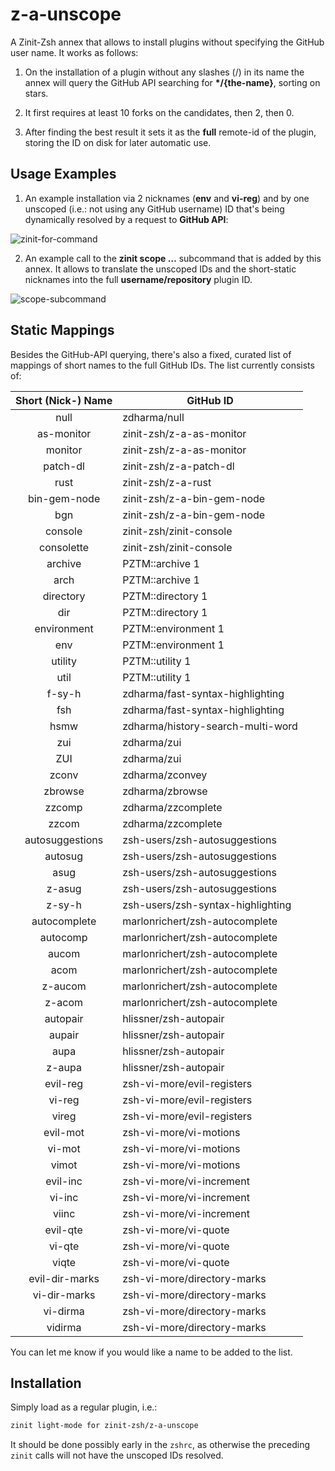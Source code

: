 # z-a-unscope

A Zinit-Zsh annex that allows to install plugins without specifying the GitHub
user name. It works as follows:

1. On the installation of a plugin without any slashes (/) in its name the
   annex will query the GitHub API searching for **\*/{the-name}**, sorting on
   stars.

2. It first requires at least 10 forks on the candidates, then 2, then 0.

3. After finding the best result it sets it as the **full** remote-id of the
   plugin, storing the ID on disk for later automatic use.

## Usage Examples

1. An example installation via 2 nicknames (**env** and **vi-reg**) and by one
unscoped (i.e.: not using any GitHub username) ID that's being dynamically
resolved by a request to **GitHub API**:

![zinit-for-command](https://raw.githubusercontent.com/zinit-zsh/z-a-unscope/master/images/unscope-zinit-for.png)

2. An example call to the **zinit scope …** subcommand that is added by this
annex. It allows to translate the unscoped IDs and the short-static
nicknames into the full **username/repository** plugin ID.

![scope-subcommand](https://raw.githubusercontent.com/zinit-zsh/z-a-unscope/master/images/unscope-scope-cmd.png)

## Static Mappings

Besides the GitHub-API querying, there's also a fixed, curated list of mappings
of short names to the full GitHub IDs. The list currently consists of:

| Short (Nick-) Name | GitHub ID
|:-------------:|---------------------------------------------------|
|null		|	zdharma/null                                |
|as-monitor	|	zinit-zsh/z-a-as-monitor                    |
|monitor	|	zinit-zsh/z-a-as-monitor                    |
|patch-dl	|	zinit-zsh/z-a-patch-dl                      |
|rust		|	zinit-zsh/z-a-rust                          |
|bin-gem-node	|	zinit-zsh/z-a-bin-gem-node                  |
|bgn		|	zinit-zsh/z-a-bin-gem-node                  |
|console	|	zinit-zsh/zinit-console                     |
|consolette	|	zinit-zsh/zinit-console                     |
|archive	|	PZTM::archive 1                             |
|arch		|	PZTM::archive 1                             |
|directory	|	PZTM::directory 1                           |
|dir		|	PZTM::directory 1                           |
|environment	|	PZTM::environment 1                         |
|env		|	PZTM::environment 1                         |
|utility	|	PZTM::utility 1                             |
|util		|	PZTM::utility 1                             |
|f-sy-h		|        zdharma/fast-syntax-highlighting            |
|fsh		|	zdharma/fast-syntax-highlighting            |
|hsmw		|	zdharma/history-search-multi-word           |
|zui		|	zdharma/zui                                 |
|ZUI		|	zdharma/zui                                 |
|zconv		|	zdharma/zconvey                             |
|zbrowse	|	zdharma/zbrowse                             |
|zzcomp		|	zdharma/zzcomplete                          |
|zzcom		|	zdharma/zzcomplete                          |
|autosuggestions|	zsh-users/zsh-autosuggestions               |
|autosug	|	zsh-users/zsh-autosuggestions               |
|asug		|	zsh-users/zsh-autosuggestions               |
|z-asug		|	zsh-users/zsh-autosuggestions               |
|z-sy-h		|        zsh-users/zsh-syntax-highlighting           |
|autocomplete	|	marlonrichert/zsh-autocomplete              |
|autocomp	|	marlonrichert/zsh-autocomplete              |
|aucom		|	marlonrichert/zsh-autocomplete              |
|acom		|	marlonrichert/zsh-autocomplete              |
|z-aucom	|	marlonrichert/zsh-autocomplete              |
|z-acom		|	marlonrichert/zsh-autocomplete              |
|autopair	|	hlissner/zsh-autopair                       |
|aupair		|	hlissner/zsh-autopair                       |
|aupa		|	hlissner/zsh-autopair                       |
|z-aupa		|	hlissner/zsh-autopair                       |
|evil-reg	|	zsh-vi-more/evil-registers                  |
|vi-reg		|	zsh-vi-more/evil-registers                  |
|vireg		|	zsh-vi-more/evil-registers                  |
|evil-mot	|	zsh-vi-more/vi-motions                      |
|vi-mot		|	zsh-vi-more/vi-motions                      |
|vimot		|	zsh-vi-more/vi-motions                      |
|evil-inc	|	zsh-vi-more/vi-increment                    |
|vi-inc		|	zsh-vi-more/vi-increment                    |
|viinc		|	zsh-vi-more/vi-increment                    |
|evil-qte	|	zsh-vi-more/vi-quote                        |
|vi-qte		|	zsh-vi-more/vi-quote                        |
|viqte		|	zsh-vi-more/vi-quote                        |
|evil-dir-marks	|	zsh-vi-more/directory-marks                 |
|vi-dir-marks	|	zsh-vi-more/directory-marks                 |
|vi-dirma	|	zsh-vi-more/directory-marks                 |
|vidirma	|	zsh-vi-more/directory-marks                 |

You can let me know if you would like a name to be added to the list.

## Installation

Simply load as a regular plugin, i.e.:

```zsh
zinit light-mode for zinit-zsh/z-a-unscope
```

It should be done possibly early in the `zshrc`, as otherwise the preceding
`zinit` calls will not have the unscoped IDs resolved.

<!-- vim:set ft=markdown tw=79 autoindent fo+=a1n: -->
